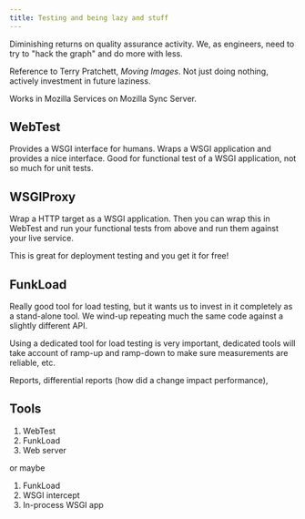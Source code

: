 ```yaml
---
title: Testing and being lazy and stuff
---
```


Diminishing returns on quality assurance activity. We, as engineers, need to
try to "hack the graph" and do more with less.

Reference to Terry Pratchett, *Moving Images*. Not just doing nothing,
actively investment in future laziness.

Works in Mozilla Services on Mozilla Sync Server.

WebTest
-------

Provides a WSGI interface for humans. Wraps a WSGI application and provides a
nice interface. Good for functional test of a WSGI application, not so much
for unit tests.

WSGIProxy
---------

Wrap a HTTP target as a WSGI application. Then you can wrap this in WebTest
and run your functional tests from above and run them against your live
service.

This is great for deployment testing and you get it for free!

FunkLoad
--------

Really good tool for load testing, but it wants us to invest in it completely
as a stand-alone tool. We wind-up repeating much the same code against a
slightly different API.

Using a dedicated tool for load testing is very important, dedicated tools
will take account of ramp-up and ramp-down to make sure measurements are
reliable, etc.

Reports, differential reports (how did a change impact performance), 

Tools
-----

1. WebTest
2. FunkLoad
3. Web server

or maybe

1. FunkLoad
2. WSGI intercept
3. In-process WSGI app

